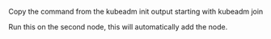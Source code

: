 Copy the command from the kubeadm init output starting with kubeadm join

Run this on the second node, this will automatically add the node. 